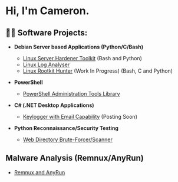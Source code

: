 <h1>Hi, I'm Cameron. </h1>
<h2>👨‍💻 Software Projects:</h2>

- <b>Debian Server based Applications (Python/C/Bash)</b>

  - [Linux Server Hardener Toolkit](https://github.com/cwsecur1ty/Debian-Hardener-Toolkit) (Bash and Python)
  - [Linux Log Analyser](https://github.com/cwsecur1ty/Linux-Log-Analyser)
  - [Linux Rootkit Hunter](https://github.com/cwsecur1ty/RootGuard) (Work In Progress) (Bash, C and Python)
- <b>PowerShell</b>

  - [PowerShell Administration Tools Library](https://github.com/cwsecur1ty/PowerShell-Scripts)
- <b>C# (.NET Desktop Applications)</b>

  - [Keylogger with Email Capability]() (Posting Soon)
- <b>Python Reconnaissance/Security Testing</b>

  - [Web Directory Brute-Forcer/Scanner](https://github.com/cwsecur1ty/URLHunter)


<h2>Malware Analysis (Remnux/AnyRun)</h2>

- [Remnux and AnyRun]([https://www.youtube.com/watch?v=a83ASGn_V_s](https://github.com/cwsecur1ty/Remnux-AnyRun-Malware-Analysis))

